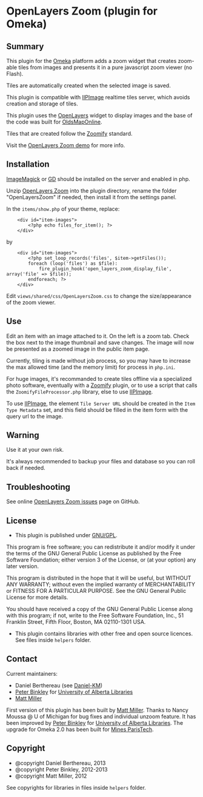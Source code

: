 OpenLayers Zoom (plugin for Omeka)
==================================


Summary
-------

This plugin for the [Omeka] platform adds a zoom widget that creates zoom-able
tiles from images and presents it in a pure javascript zoom viewer (no Flash).

Tiles are automatically created when the selected image is saved.

This plugin is compatible with [IIPImage] realtime tiles server, which avoids
creation and storage of tiles.

This plugin uses the [OpenLayers] widget to display images and the base of the
code was built for [OldsMapOnline].

Tiles that are created follow the [Zoomify] standard.

Visit the [OpenLayers Zoom demo] for more info.


Installation
------------

[ImageMagick] or [GD] should be installed on the server and enabled in php.

Unzip [OpenLayers Zoom] into the plugin directory, rename the folder
"OpenLayersZoom" if needed, then install it from the settings panel.

In the `items/show.php` of your theme, replace:

```
    <div id="item-images">
        <?php echo files_for_item(); ?>
    </div>
```

by

```
    <div id="item-images">
        <?php set_loop_records('files', $item->getFiles());
        foreach (loop('files') as $file):
            fire_plugin_hook('open_layers_zoom_display_file', array('file' => $file));
        endforeach; ?>
    </div>
```

Edit `views/shared/css/OpenLayersZoom.css` to change the size/appearance of the
zoom viewer.


Use
---

Edit an item with an image attached to it. On the left is a zoom tab. Check the
box next to the image thumbnail and save changes. The image will now be
presented as a zoomed image in the public item page.

Currently, tiling is made without job process, so you may have to increase the
max allowed time (and the memory limit) for process in `php.ini`.

For huge images, it's recommanded to create tiles offline via a specialized
photo software, eventually with a [Zoomify] plugin, or to use a script that
calls the `ZoomifyFileProcessor.php` library, else to use [IIPImage].

To use [IIPImage], the element `Tile Server URL` should be created in the
`Item Type Metadata` set, and this field should be filled in the item form with
the query url to the image.


Warning
-------

Use it at your own risk.

It's always recommended to backup your files and database so you can roll back
if needed.


Troubleshooting
---------------

See online [OpenLayers Zoom issues] page on GitHub.


License
-------

* This plugin is published under [GNU/GPL].

This program is free software; you can redistribute it and/or modify it under
the terms of the GNU General Public License as published by the Free Software
Foundation; either version 3 of the License, or (at your option) any later
version.

This program is distributed in the hope that it will be useful, but WITHOUT
ANY WARRANTY; without even the implied warranty of MERCHANTABILITY or FITNESS
FOR A PARTICULAR PURPOSE. See the GNU General Public License for more
details.

You should have received a copy of the GNU General Public License along with
this program; if not, write to the Free Software Foundation, Inc.,
51 Franklin Street, Fifth Floor, Boston, MA 02110-1301 USA.


* This plugin contains libraries with other free and open source licences. See
files inside `helpers` folder.


Contact
-------

Current maintainers:

* Daniel Berthereau (see [Daniel-KM])
* [Peter Binkley] for [University of Alberta Libraries]
* [Matt Miller]

First version of this plugin has been built by [Matt Miller].
Thanks to Nancy Moussa @ U of Michigan for bug fixes and individual unzoom feature.
It has been improved by [Peter Binkley] for [University of Alberta Libraries].
The upgrade for Omeka 2.0 has been built for [Mines ParisTech].


Copyright
---------

* @copyright Daniel Berthereau, 2013
* @copyright Peter Binkley, 2012-2013
* @copyright Matt Miller, 2012

See copyrights for libraries in files inside `helpers` folder.


[Omeka]: https://omeka.org "Omeka.org"
[IIPImage]: http://iipimage.sourceforge.net
[OpenLayers]: http://www.openlayers.org
[OldsMapOnline]: http://www.oldmapsonline.org
[Zoomify]: http://www.zoomify.com
[OpenLayers Zoom demo]: http://thisismattmiller.com/zoom
[OpenLayers Zoom]: https://github.com/thisismattmiller/OpenLayers-Omeka-Zoom-Plugin "GitHub OpenLayers Zoom"
[ImageMagick]: http://www.imagemagick.org
[GD]: http://www.ligbd.org
[OpenLayers Zoom issues]: https://github.com/thisismattmiller/OpenLayers-Omeka-Zoom-Plugin "GitHub OpenLayers Zoom issues"
[GNU/GPL]: https://www.gnu.org/licenses/gpl-3.0.html "GNU/GPL v3"
[Daniel-KM]: https://github.com/Daniel-KM "Daniel Berthereau"
[Peter Binkley]: https://github.com/pbinkley
[University of Alberta Libraries]: https://github.com/ualbertalib
[Matt Miller]: https://github.com/thisismattmiller
[Mines ParisTech]: http://bib.mines-paristech.fr "Mines ParisTech / ENSMP"
